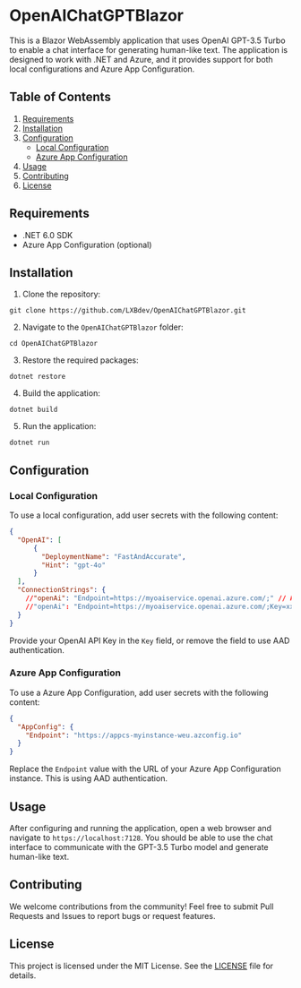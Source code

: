 # OpenAIChatGPTBlazor

This is a Blazor WebAssembly application that uses OpenAI GPT-3.5 Turbo to enable a chat interface for generating human-like text. The application is designed to work with .NET and Azure, and it provides support for both local configurations and Azure App Configuration.

## Table of Contents

1. [Requirements](#Requirements)
2. [Installation](#Installation)
3. [Configuration](#Configuration)
   - [Local Configuration](#Local-Configuration)
   - [Azure App Configuration](#Azure-App-Configuration)
4. [Usage](#Usage)
5. [Contributing](#Contributing)
6. [License](#License)

## Requirements

- .NET 6.0 SDK
- Azure App Configuration (optional)

## Installation

1. Clone the repository:

```
git clone https://github.com/LXBdev/OpenAIChatGPTBlazor.git
```

2. Navigate to the `OpenAIChatGPTBlazor` folder:

```
cd OpenAIChatGPTBlazor
```

3. Restore the required packages:

```
dotnet restore
```

4. Build the application:

``` 
dotnet build
```

5. Run the application:

``` 
dotnet run
```

## Configuration

### Local Configuration

To use a local configuration, add user secrets with the following content:

```json
{
  "OpenAI": [
      {
        "DeploymentName": "FastAndAccurate",
        "Hint": "gpt-4o"
      }
  ],
  "ConnectionStrings": {
    //"openAi": "Endpoint=https://myoaiservice.openai.azure.com/;" // AAD Authentication
    //"openAi": "Endpoint=https://myoaiservice.openai.azure.com/;Key=xxx;"
  }
}
```

Provide your OpenAI API Key in the `Key` field, or remove the field to use AAD authentication.

### Azure App Configuration

To use a Azure App Configuration, add user secrets with the following content:

```json
{
  "AppConfig": {
    "Endpoint": "https://appcs-myinstance-weu.azconfig.io"
  }
}
```

Replace the `Endpoint` value with the URL of your Azure App Configuration instance. This is using AAD authentication.

## Usage

After configuring and running the application, open a web browser and navigate to `https://localhost:7128`. You should be able to use the chat interface to communicate with the GPT-3.5 Turbo model and generate human-like text.

## Contributing

We welcome contributions from the community! Feel free to submit Pull Requests and Issues to report bugs or request features.

## License

This project is licensed under the MIT License. See the [LICENSE](LICENSE) file for details.